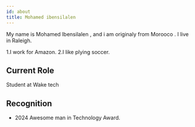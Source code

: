 ```yaml
---
id: about
title: Mohamed ibensilalen
---
```

My name is Mohamed Ibensilalen , and i am originaly from Morooco . I live in Raleigh.

1.I work for Amazon.
2.I like plying soccer.


## Current Role

Student at Wake tech

## Recognition

- 2024 Awesome man in Technology Award.
